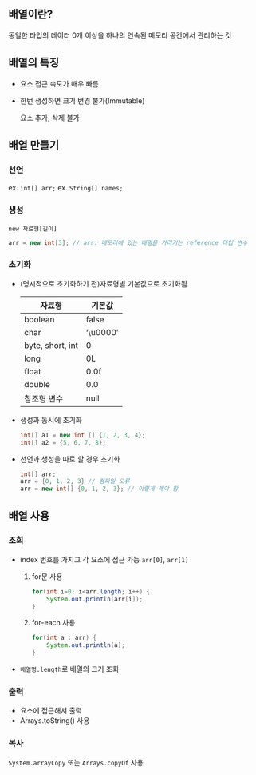 ## 배열이란?

동일한 타입의 데이터 0개 이상을 하나의 연속된 메모리 공간에서 관리하는 것

## 배열의 특징

- 요소 접근 속도가 매우 빠름
- 한번 생성하면 크기 변경 불가(Immutable)
    
    요소 추가, 삭제 불가
    

## 배열 만들기

### 선언

ex. `int[] arr;`
ex. `String[] names;`

### 생성

`new 자료형[길이]`

```java
arr = new int[3]; // arr: 메모리에 있는 배열을 가리키는 reference 타입 변수
```

### 초기화

- (명시적으로 초기화하기 전)자료형별 기본값으로 초기화됨
    
    
    | 자료형 | 기본값 |
    | --- | --- |
    | boolean | false |
    | char | ‘\u0000’ |
    | byte, short, int | 0 |
    | long | 0L |
    | float | 0.0f |
    | double | 0.0 |
    | 참조형 변수 | null |
- 생성과 동시에 초기화
    
    ```java
    int[] a1 = new int [] {1, 2, 3, 4};
    int[] a2 = {5, 6, 7, 8};
    ```
    
- 선언과 생성을 따로 할 경우 초기화
    
    ```java
    int[] arr;
    arr = {0, 1, 2, 3} // 컴파일 오류
    arr = new int[] {0, 1, 2, 3}; // 이렇게 해야 함
    ```
    

## 배열 사용

### 조회

- index 번호를 가지고 각 요소에 접근 가능 `arr[0]`, `arr[1]`
    1. for문 사용
        
        ```java
        for(int i=0; i<arr.length; i++) {
        	System.out.println(arr[i]);
        }
        ```
        
    2. for-each 사용
        
        ```java
        for(int a : arr) {
        	System.out.println(a);
        }
        ```
        
- `배열명.length`로 배열의 크기 조회

### 출력

- 요소에 접근해서 출력
- Arrays.toString() 사용

### 복사

`System.arrayCopy` 또는 `Arrays.copyOf` 사용
